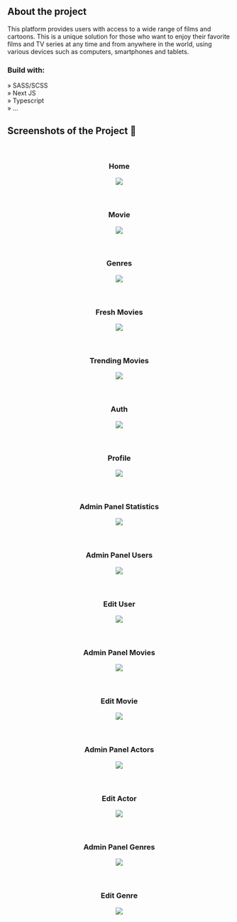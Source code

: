<div align='center'><img src=''/></div>

<h2>About the project</h2>

<p>
This platform provides users with access to a wide range of films and cartoons. This is a unique solution for those who want to enjoy their favorite films and TV series at any time and from anywhere in the world, using various devices such as computers, smartphones and tablets.
</p>

<h3>Build with:</h3>

» SASS/SCSS <br>
» Next JS <br>
» Typescript <br>
» ... <br>

<h2>Screenshots of the Project 📸</h2>
<br>

<h3 align='center'>Home</h3>

<div align='center'>
	<img src='https://sun9-73.userapi.com/impg/3cx-2SMXgPCcQyi_ezSGciE5LZKepqlKQqBekA/dVrCfyRLLP4.jpg?size=2560x1775&quality=95&sign=9873e013d69f3d710e9f023b96287d0e&type=album'/>
</div>

<br>
<br>


<h3 align='center'>Movie</h3>

<div align='center'>
	<img src='https://sun9-50.userapi.com/impg/3OsFr8ccmBZAjbK-Q0NI33pvQ9mOe4TbfXB0sQ/weE3TyRC1Fg.jpg?size=2560x2132&quality=95&sign=ad075dba6ab87540696e4cd8bc2e107c&type=album'/>
</div>

<br>
<br>

<h3 align='center'>Genres</h3>

<div align='center'>
	<img src='https://sun9-71.userapi.com/impg/wWEANEiUA3mvv3EL-C4AKD_3yp5W5STsol9TMQ/zawI7f1ZD6E.jpg?size=2560x1440&quality=95&sign=8267d582efd3cca175ca467f66cd4939&type=album'/>
</div>

<br>
<br>

<h3 align='center'>Fresh Movies</h3>

<div align='center'>
	<img src='https://sun9-37.userapi.com/impg/6z2xLonFGkKFBVuA5SKUzTcxDyKVRi2sTWSQ9A/wkuvUK7x17Q.jpg?size=2560x1671&quality=95&sign=194db6f3f7669a555352591212597af1&type=album'/>
</div>

<br>
<br>

<h3 align='center'>Trending Movies</h3>

<div align='center'>
	<img src='https://sun9-48.userapi.com/impg/vBKUqtvkvzNdAZSRLPRVPNZGSPsrmbKS6GvtXA/Jj4bbj0JzlY.jpg?size=2560x1440&quality=95&sign=21654a15ec3ba2f81715072b8f33b288&type=album'/>
</div>

<br>
<br>

<h3 align='center'>Auth</h3>

<div align='center'>
	<img src='https://sun9-27.userapi.com/impg/v7B9AA3zrIwPiKkqTuznBVESdTTWiEkXz0sM8Q/OMNoKMTuUUk.jpg?size=2560x1440&quality=95&sign=0d24c2b4351ede25792e9add67de319f&type=album'/>
</div>

<br>
<br>

<h3 align='center'>Profile</h3>

<div align='center'>
	<img src='https://sun9-46.userapi.com/impg/rZJr-Ln1SKn-fIs15AGfKftFuMpiDR0fbahJCA/fZyULej_Wx4.jpg?size=2560x1440&quality=95&sign=0c34a5016991671e717674de6d927f91&type=album'/>
</div>

<br>
<br>

<h3 align='center'>Admin Panel Statistics</h3>

<div align='center'>
	<img src='https://sun9-53.userapi.com/impg/KC0rFPmXe5NwAdbw908VQATqX3thWfR8bWZbOA/JeHGKeZRxBM.jpg?size=2560x1440&quality=95&sign=40b54be2402007331136d466a8502dee&type=album'/>
</div>

<br>
<br>

<h3 align='center'>Admin Panel Users</h3>

<div align='center'>
	<img src='https://sun9-77.userapi.com/impg/VlVSW9iZ0pRsZTOSZddEL3uMPWVMrRaMCqn-Rw/PmRhGTeSZTc.jpg?size=2560x1440&quality=95&sign=c19910c7a2dbd5c308d70001d4d86973&type=album'/>
</div>

<br>
<br>

<h3 align='center'>Edit User</h3>

<div align='center'>
	<img src='https://sun9-43.userapi.com/impg/J-A3i2oNy_tXu1IZRDRSW5Pfh81Dklf-FjMpNg/9hgKXawec0k.jpg?size=2560x1440&quality=95&sign=7c195b0a34481c0d3ccafc50c206e364&type=album'/>
</div>

<br>
<br>

<h3 align='center'>Admin Panel Movies</h3>

<div align='center'>
	<img src='https://sun9-79.userapi.com/impg/s0xTJTll4lnnSa8tMU88Q_M7v6qYVE6iwR2T9Q/wV3dy9fo2ww.jpg?size=2560x1440&quality=95&sign=174385fc2b958a97d91a6d2fcc00a385&type=album'/>
</div>

<br>
<br>

<h3 align='center'>Edit Movie</h3>

<div align='center'>
	<img src='https://sun9-14.userapi.com/impg/vEeQeBDkr-BCUq1S94ih3cr1XEgo6AUxcVsuuw/kEzN4Hz5D8I.jpg?size=2560x1440&quality=95&sign=4a490bbb258e507fe30d404e534b296f&type=album'/>
</div>

<br>
<br>
<h3 align='center'>Admin Panel Actors</h3>

<div align='center'>
	<img src='https://sun9-14.userapi.com/impg/GOnJijH0WUBDIp1qwku_Nfi-znGdDvnNjUhQCw/AmtlpSgFndA.jpg?size=2560x1519&quality=95&sign=02546c2440855e2c30ce34c22390ff20&type=album'/>
</div>

<br>
<br>
<h3 align='center'>Edit Actor</h3>

<div align='center'>
	<img src='https://sun9-24.userapi.com/impg/e5A3VjAhaVVqYwBqY_on6B47CmkACA7RfE0MEQ/XFcmM2MRgqg.jpg?size=2560x1440&quality=95&sign=bdf84d30f4ac47c56923629b1e00fbf2&type=album'/>
</div>

<br>
<br>


<h3 align='center'>Admin Panel Genres</h3>

<div align='center'>
	<img src='https://sun9-63.userapi.com/impg/ZZz-NFxp_5korEjnJ_Tif9rXi4FlRy3YwvwjMw/4VqCIcgmjws.jpg?size=2560x1440&quality=95&sign=5568f0805f5d063dc4ccac7bda624038&type=album'/>
</div>

<br>
<br>

<h3 align='center'>Edit Genre</h3>

<div align='center'>
	<img src='https://sun9-77.userapi.com/impg/oK_oaQrRtXPFdi_gRejugFUHqkEAfBANYgqF1g/HbjC_SeBfrc.jpg?size=2560x1440&quality=95&sign=4a07c40e0e76eedd29d08406cfaf9dba&type=album'/>
</div>

<br>
<br>